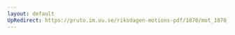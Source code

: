 ```yaml
---
layout: default
UpRedirect: https://pruto.im.uu.se/riksdagen-motions-pdf/1870/mot_1870__fk__13/mot_1870__fk__13-002.pdf
---
```

